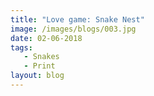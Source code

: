 ```yaml
---
title: "Love game: Snake Nest"
image: /images/blogs/003.jpg
date: 02-06-2018
tags:
   - Snakes
   - Print
layout: blog   
---
```

